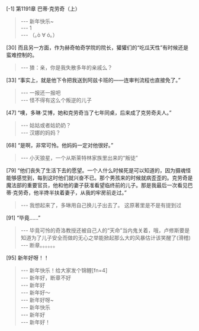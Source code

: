 
[-1] 第1191章 巴蒂·克劳奇（上）
>--- 新年快乐~<br>
>--- 1<br>
>--- （｡ò ∀ ó｡）<br>

[30] 而且另一方面，作为赫奇帕奇学院的院长，獾獾们的“吃瓜天性”有时候还是蛮难控制的。
>--- 猹：亲，你是我失散多年的亲戚么？<br>

[33] “事实上，就是他下令把我送到阿兹卡班的——连审判流程也直接免了。”
>--- 一报还一报吧<br>
>--- 怪不得有这么个叛逆的儿子<br>

[47] “噢，多琳·艾博，她和克劳奇当了七年同桌，后来成了克劳奇夫人。”
>--- 姑姑或者姑奶奶？<br>
>--- 汉娜的妈妈？<br>

[68] “是啊，非常可怜。他妈妈一定对他很好。”
>--- 小天狼星，一个从斯莱特林家族里出来的“叛徒”<br>

[79] “他们丧失了生活下去的愿望。一个人什么时候死是可以知道的，因为摄魂怪能够感觉到，每到这时他们就兴奋不已。那个男孩来的时候就病歪歪的。克劳奇是魔法部的重要官员，他和他的妻子获准看望临终前的儿子。那是我最后一次看见巴蒂·克劳奇，他半搀半扶着妻子，从我的牢房前走过。”
>--- 我想起来了，多琳用自己换儿子出去了。
这原著里是不是有提到过<br>

[91] “毕竟……”
>--- 毕竟可怜的奇洛教授还被自己人的“天命”当内鬼关着，哦，卢修斯要是知道为了儿子安全而做的无心之举能掀起那么大的风暴估计该笑醒了(滑稽)<br>
>--- 断章。。。。。。<br>

[95] 新年好呀！！
>--- 新年快乐！给大家发个锦鲤[fn=4]<br>
>--- 新年好，断章不好<br>
>--- 新年好<br>
>--- 新年好～<br>
>--- 新年好呀~<br>
>--- 新年快乐<br>
>--- 新年好<br>
>--- 新年好！<br>
